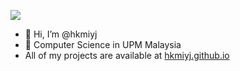 ![](https://komarev.com/ghpvc/?username=hkmiyj)
- 👋 Hi, I’m @hkmiyj
- 👀 Computer Science in UPM Malaysia
- All of my projects are available at [hkmiyj.github.io](https://hkmiyj.github.io/)
<!---
hkmiyj/hkmiyj is a ✨ special ✨ repository because its `README.md` (this file) appears on your GitHub profile.
You can click the Preview link to take a look at your changes.
--->
